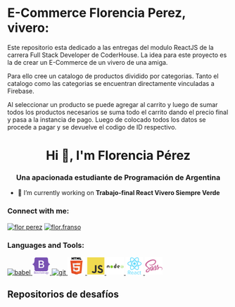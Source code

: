 # E-Commerce Florencia Perez, vivero:

Este repositorio esta dedicado a las entregas del modulo ReactJS de la carrera Full Stack Developer de CoderHouse. La idea para este proyecto es la de crear un E-Commerce de un vivero de una amiga. 

Para ello cree un catalogo de productos dividido por categorias. Tanto el catalogo como las categorias se encuentran directamente vinculadas a Firebase.

Al seleccionar un producto se puede agregar al carrito y luego de sumar todos los productos necesarios se suma todo el carrito dando el precio final y pasa a la instancia de pago. Luego de colocado todos los datos se procede a pagar y se devuelve el codigo de ID respectivo.

<h1 align="center">Hi 👋, I'm Florencia Pérez</h1>
<h3 align="center">Una apacionada estudiante de Programación de Argentina</h3>

- 🔭 I’m currently working on **Trabajo-final React Vivero Siempre Verde**

<h3 align="left">Connect with me:</h3>
<p align="left">
<a href="https://fb.com/flor perez" target="blank"><img align="center" src="https://raw.githubusercontent.com/rahuldkjain/github-profile-readme-generator/master/src/images/icons/Social/facebook.svg" alt="flor perez" height="30" width="40" /></a>
<a href="https://instagram.com/flor.franso" target="blank"><img align="center" src="https://raw.githubusercontent.com/rahuldkjain/github-profile-readme-generator/master/src/images/icons/Social/instagram.svg" alt="flor.franso" height="30" width="40" /></a>
</p>

<h3 align="left">Languages and Tools:</h3>
<p align="left"> <a href="https://babeljs.io/" target="_blank" rel="noreferrer"> <img src="https://www.vectorlogo.zone/logos/babeljs/babeljs-icon.svg" alt="babel" width="40" height="40"/> </a> <a href="https://getbootstrap.com" target="_blank" rel="noreferrer"> <img src="https://raw.githubusercontent.com/devicons/devicon/master/icons/bootstrap/bootstrap-plain-wordmark.svg" alt="bootstrap" width="40" height="40"/> </a> <a href="https://git-scm.com/" target="_blank" rel="noreferrer"> <img src="https://www.vectorlogo.zone/logos/git-scm/git-scm-icon.svg" alt="git" width="40" height="40"/> </a> <a href="https://www.w3.org/html/" target="_blank" rel="noreferrer"> <img src="https://raw.githubusercontent.com/devicons/devicon/master/icons/html5/html5-original-wordmark.svg" alt="html5" width="40" height="40"/> </a> <a href="https://developer.mozilla.org/en-US/docs/Web/JavaScript" target="_blank" rel="noreferrer"> <img src="https://raw.githubusercontent.com/devicons/devicon/master/icons/javascript/javascript-original.svg" alt="javascript" width="40" height="40"/> </a> <a href="https://nodejs.org" target="_blank" rel="noreferrer"> <img src="https://raw.githubusercontent.com/devicons/devicon/master/icons/nodejs/nodejs-original-wordmark.svg" alt="nodejs" width="40" height="40"/> </a> <a href="https://reactjs.org/" target="_blank" rel="noreferrer"> <img src="https://raw.githubusercontent.com/devicons/devicon/master/icons/react/react-original-wordmark.svg" alt="react" width="40" height="40"/> </a> <a href="https://sass-lang.com" target="_blank" rel="noreferrer"> <img src="https://raw.githubusercontent.com/devicons/devicon/master/icons/sass/sass-original.svg" alt="sass" width="40" height="40"/> </a> </p>





## Repositorios de desafíos

